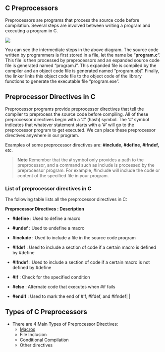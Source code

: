 ﻿## C Preprocessors
Preprocessors are programs that process the source code before compilation. Several steps are involved between writing a program and executing a program in C. 

<img src="https://media.geeksforgeeks.org/wp-content/cdn-uploads/Preprocessor-In-C.png">


You can see the intermediate steps in the above diagram. The source code written by programmers is first stored in a file, let the name be “****program.c****“. This file is then processed by preprocessors and an expanded source code file is generated named “program.i”. This expanded file is compiled by the compiler and an object code file is generated named “program.obj”. Finally, the linker links this object code file to the object code of the library functions to generate the executable file “program.exe”.

## Preprocessor Directives in C

Preprocessor programs provide preprocessor directives that tell the compiler to preprocess the source code before compiling. All of these preprocessor directives begin with a ‘#’ (hash) symbol. The ‘#’ symbol indicates that whatever statement starts with a ‘#’ will go to the preprocessor program to get executed. We can place these preprocessor directives anywhere in our program.

Examples of some preprocessor directives are: __#include__, __#define__, __#ifndef,__ etc.

> ****Note**** Remember that the ****#**** symbol only provides a path to the preprocessor, and a command such as include is processed by the preprocessor program. For example, #include will include the code or content of the specified file in your program.


### **List of preprocessor directives in C**

The following table lists all the preprocessor directives in C:

**Preprocessor Directives :  Description**

* **#define**         : Used to define a macro

* **#undef**          : Used to undefine a macro

* **#include**        : Used to include a file in the source code program

* **#ifdef**          : Used to include a section of code if a certain macro is defined by #define

* **#ifndef**         : Used to include a section of code if a certain macro is not defined by #define

* **#if**             : Check for the specified condition

* **#else**           : Alternate code that executes when #if fails

* **#endif**          : Used to mark the end of #if, #ifdef, and #ifndef|  |

## **Types of C Preprocessors**
- There are 4 Main Types of Preprocessor Directives:  
  - [Macros](https://github.com/harikrishnan-kp/Learn-C/blob/main/macros.md)
  - File Inclusion
  - Conditional Compilation
  - Other directives



